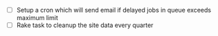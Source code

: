 - [ ] Setup a cron which will send email if delayed jobs in queue exceeds maximum limit
- [ ] Rake task to cleanup the site data every quarter
